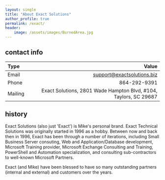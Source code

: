 ```yaml
---
layout: single
title: "About Exact Solutions"
author_profile: true
permalink: /exact/
header:
    image: /assets/images/BurnedArea.jpg
---
```


## contact info

|Type|Value|
|:-|-:|
|Email|support@exactsolutions.biz|
|Phone|864-292-9391|
|Mailing|Exact Solutions, 2801 Wade Hampton Blvd, #104, Taylors, SC 29687|

## history

Exact Solutions (also just 'Exact') is Mike's personal brand. Exact Technical Solutions was originally started in 1996 as a hobby. Between now and back then in 1996, Exact has been through a number of iterations, including Small Business Server consuting, Web and Application/Database development,  Microsoft Training provider, Microsoft Exchange Consulting and Training, PowerShell and Automation specialization, and consulting sub-contractors to well-known Microsoft Partners.

Exact (and Mike) have been blessed to have so many outstanding partners (internal and external) and customers over the years.
